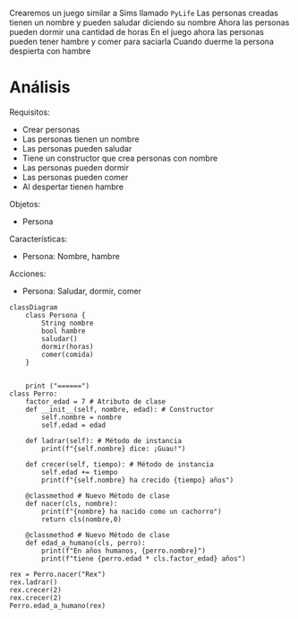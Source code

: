Crearemos un juego similar a Sims llamado `PyLife`
Las personas creadas tienen un nombre y
pueden saludar diciendo su nombre
Ahora las personas pueden dormir una cantidad de horas
En el juego ahora las personas pueden
tener hambre y comer para saciarla
Cuando duerme la persona despierta con hambre


# Análisis

Requisitos:
- Crear personas
- Las personas tienen un nombre
- Las personas pueden saludar
- Tiene un constructor que crea personas con nombre
- Las personas pueden dormir
- Las personas pueden comer
- Al despertar tienen hambre

Objetos:
- Persona

Características:
- Persona: Nombre, hambre

Acciones:
- Persona: Saludar, dormir, comer

```mermaid
classDiagram
    class Persona {
        String nombre
        bool hambre
        saludar()
        dormir(horas)
        comer(comida)
    }


    print ("======")
class Perro:
    factor_edad = 7 # Atributo de clase
    def __init__(self, nombre, edad): # Constructor
        self.nombre = nombre
        self.edad = edad

    def ladrar(self): # Método de instancia
        print(f"{self.nombre} dice: ¡Guau!")

    def crecer(self, tiempo): # Método de instancia
        self.edad += tiempo
        print(f"{self.nombre} ha crecido {tiempo} años")

    @classmethod # Nuevo Método de clase
    def nacer(cls, nombre):
        print(f"{nombre} ha nacido como un cachorro")
        return cls(nombre,0)

    @classmethod # Nuevo Método de clase
    def edad_a_humano(cls, perro):
        print(f"En años humanos, {perro.nombre}")
        print(f"tiene {perro.edad * cls.factor_edad} años")

rex = Perro.nacer("Rex")
rex.ladrar()
rex.crecer(2)
rex.crecer(2)
Perro.edad_a_humano(rex)